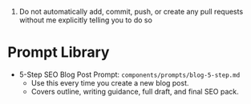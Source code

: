 1) Do not automatically add, commit, push, or create any pull requests without me explicitly telling you to do so

# Prompt Library

- 5-Step SEO Blog Post Prompt: `components/prompts/blog-5-step.md`
  - Use this every time you create a new blog post.
  - Covers outline, writing guidance, full draft, and final SEO pack.

